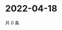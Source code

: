 # 2022-04-18

共 0 条

<!-- BEGIN WEIBO -->
<!-- 最后更新时间 Mon Apr 18 2022 16:06:47 GMT+0800 (China Standard Time) -->

<!-- END WEIBO -->
